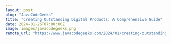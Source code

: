 ```yaml
---
layout: post
blog: "JavaCodeGeeks"
title: "Creating Outstanding Digital Products: A Comprehensive Guide"
date: 2024-01-26T07:00:00Z
image: images/javacodegeeks.png
remote_url: "https://www.javacodegeeks.com/2024/01/creating-outstanding-digital-products-a-comprehensive-guide.html"
---
```

